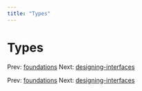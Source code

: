```yaml
---
title: "Types"
---
```


# Types

Prev: [foundations](foundations.md)
Next: [designing-interfaces](designing-interfaces.md)

Prev: [foundations](foundations.md)
Next: [designing-interfaces](designing-interfaces.md)
